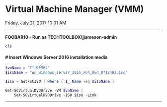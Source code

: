 ﻿# Virtual Machine Manager (VMM)

Friday, July 21, 2017
10:01 AM

---


**FOOBAR10 - Run as TECHTOOLBOX\\jjameson-admin**

```PowerShell
cls
```

#### # Insert Windows Server 2016 installation media

```PowerShell
$vmName = "TT-DPM02"
$isoName = "en_windows_server_2016_x64_dvd_9718492.iso"

$iso = Get-SCISO | where { $_.Name -eq $isoName }

Get-SCVirtualDVDDrive -VM $vmName |
    Set-SCVirtualDVDDrive -ISO $iso -Link
```

---

